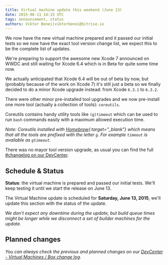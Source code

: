```yaml
---
title: Virtual machine update this weekend (June 13)
date: 2015-06-11 14:15 UTC
tags: announcement, status
authors: Viktor Benei|viktorbenei@bitrise.io
---
```


We now have the new virtual machine prepared and it
passed our initial tests so we now have the exact tool
version change list, we expect this to be the complete list of updates.

We're preparing to support the awesome new Xcode 7 announced on WWDC
and still waiting for Xcode 6.4 which is in Beta for quite some time now.

We actually anticipated that Xcode 6.4 will be out of beta by now,
but (probably because of the work on Xcode 7) it's still just a beta
so we finally decided to do a minor Xcode upgrade instead:
from Xcode `6.3.1` to `6.3.2`.

There were other minor pre-installed tool upgrades
and we now pre-install one more tool (actually a collection of tools): `coreutils`.

Coreutils contains handy utility tools like `(g)timeout`
which can be used to run `bash` commands easily with a maximum
allowed execution time.

*Note: Coreutils installed with [Homebrew](http://brew.sh/){:target="_blank"} which means
that all the tools are prefixed with the letter `g`.
For example `timeout` is available as `gtimeout`.*

There was no mayor tool version upgrade, as usual you can find
the full [#changelog on our DevCenter](http://devcenter.bitrise.io/docs/vm-box-changelog.html).


## Schedule & Status

**Status**: the virtual machine is prepared and passed our initial tests.
We'll keep testing it until we start the release on June 13.

The Virtual Machine update is scheduled for **Saturday, June 13, 2015**,
we'll update this section with the status of the update.

*We don't expect any downtime during the update, but build queue
times might be longer while we disconnect a set of
builder machines for the update.*


## Planned changes

*You can always check the previous and planned changes
on our [DevCenter - Virtual Machines / Box change log](http://devcenter.bitrise.io/docs/vm-box-changelog.html).*
